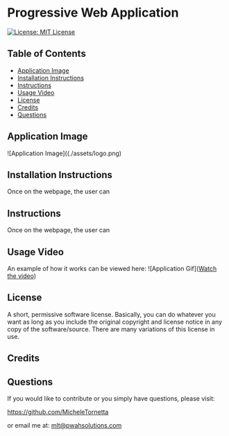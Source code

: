 #  Progressive Web Application

[![License: MIT License](https://img.shields.io/badge/License-MIT-yellow.svg)](https://opensource.org/licenses/MIT)

## Table of Contents 
- [Application Image](#application-image)
- [Installation Instructions](#installation)
- [Instructions](#instructions--usage)
- [Usage Video](#usage-video)
- [License](#license)
- [Credits](#credits)
- [Questions](#questions)

## Application Image 
![Application Image]((./assets/logo.png)

## Installation Instructions
Once on the webpage, the user can 

## Instructions
Once on the webpage, the user can 

## Usage Video
An example of how it works can be viewed here: 
![Application Gif]([Watch the video](https://www.youtube.com/watch?v=GANl6aods5s))

## License 
A short, permissive software license. Basically, you can do whatever you want as long as you include the original copyright and license notice in any copy of the software/source.  There are many variations of this license in use.

## Credits 


## Questions
If you would like to contribute or you simply have questions, please visit: 

https://github.com/MicheleTornetta

or email me at:
mlt@pwahsolutions.com